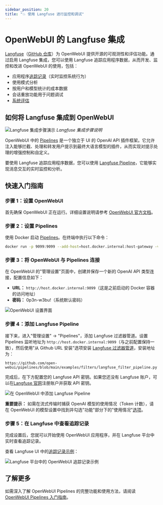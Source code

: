 ```yaml
---
sidebar_position: 20
title: "💥 使用 Langfuse 进行监控和调试"
---
```


# OpenWebUI 的 Langfuse 集成

[Langfuse](https://langfuse.com/)（[GitHub 仓库](https://github.com/langfuse/langfuse)）为 OpenWebUI 提供开源的可观测性和评估功能。通过启用 Langfuse 集成，您可以使用 Langfuse 追踪应用程序数据，从而开发、监控和改进 OpenWebUI 的使用，包括：

- 应用程序[追踪记录](https://langfuse.com/docs/tracing)（实时监控系统行为）
- 使用模式分析
- 按用户和模型统计的成本数据
- 会话重放功能用于问题调试
- [系统评估](https://langfuse.com/docs/scores/overview)

## 如何将 Langfuse 集成到 OpenWebUI

![Langfuse 集成步骤演示](https://langfuse.com/images/docs/openwebui-integration.gif)
_Langfuse 集成步骤说明_

OpenWebUI 中的 [Pipelines](https://github.com/open-webui/pipelines/) 是一个独立于 UI 的 OpenAI API 插件框架。它允许注入能够拦截、处理和转发用户提示到最终大语言模型的插件，从而实现对提示处理的增强控制和自定义。

要使用 Langfuse 追踪应用程序数据，您可以使用 [Langfuse Pipeline](https://github.com/open-webui/pipelines/blob/d4fca4c37c4b8603be7797245e749e9086f35130/examples/filters/langfuse_filter_pipeline.py)，它能够实现消息交互的实时监控和分析。

## 快速入门指南

### 步骤 1：设置 OpenWebUI

首先确保 OpenWebUI 正在运行。详细设置说明请参考 [OpenWebUI 官方文档](https://docs.openwebui.com/)。

### 步骤 2：设置 Pipelines

使用 Docker 启动 [Pipelines](https://github.com/open-webui/pipelines/)。在终端中执行以下命令：

```bash
docker run -p 9099:9099 --add-host=host.docker.internal:host-gateway -v pipelines:/app/pipelines --name pipelines --restart always ghcr.io/open-webui/pipelines:main
```

### 步骤 3：将 OpenWebUI 与 Pipelines 连接

在 OpenWebUI 的"管理设置"页面中，创建并保存一个新的 OpenAI API 类型连接，配置信息如下：

- **URL：** `http://host.docker.internal:9099`（这是之前启动的 Docker 容器的访问地址）
- **密码：** 0p3n-w3bu!（系统默认密码）

![OpenWebUI 设置界面](https://langfuse.com/images/docs/openwebui-setup-settings.png)

### 步骤 4：添加 Langfuse Pipeline

接下来，进入"管理设置" -> "Pipelines"，添加 Langfuse 过滤器管道。设置 Pipelines 监听地址为 `http://host.docker.internal:9099`（与之前配置保持一致），然后使用"从 Github URL 安装"选项安装 [Langfuse 过滤器管道](https://github.com/open-webui/pipelines/blob/main/examples/filters/langfuse_filter_pipeline.py)，安装地址为：

```
https://github.com/open-webui/pipelines/blob/main/examples/filters/langfuse_filter_pipeline.py
```

完成后，在下方配置您的 Langfuse API 密钥。如果您还没有 Langfuse 账户，可以在[Langfuse 官网](https://cloud.langfuse.com)注册账户并获取 API 密钥。

![在 OpenWebUI 中添加 Langfuse Pipeline](https://langfuse.com//images/docs/openwebui-add-pipeline.png)

**重要提示：** 如需在流式传输时捕获 OpenAI 模型的使用情况（Token 计数），请在 OpenWebUI 的模型设置中找到并勾选"功能"部分下的"使用情况"[选项](https://github.com/open-webui/open-webui/discussions/5770#discussioncomment-10778586)。

### 步骤 5：在 Langfuse 中查看追踪记录

完成设置后，您就可以开始使用 OpenWebUI 应用程序，并在 Langfuse 平台中实时查看追踪记录。

查看 Langfuse UI 中的[追踪记录示例](https://cloud.langfuse.com/project/cloramnkj0002jz088vzn1ja4/traces/904a8c1f-4974-4f8f-8a2f-129ae78d99c5?observation=fe5b127b-e71c-45ab-8ee5-439d4c0edc28)：

![Langfuse 平台中的 OpenWebUI 追踪记录示例](https://langfuse.com/images/docs/openwebui-example-trace.png)

## 了解更多

如需深入了解 OpenWebUI Pipelines 的完整功能和使用方法，请阅读[OpenWebUI Pipelines 入门指南](https://ikasten.io/2024/06/03/getting-started-with-openwebui-pipelines/)。
